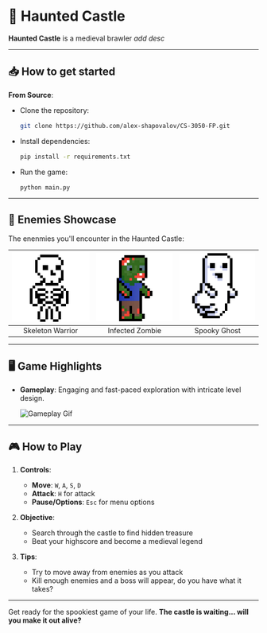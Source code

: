 # 🏰 Haunted Castle

**Haunted Castle** is a medieval brawler *add desc*

---

## 📥 How to get started

   **From Source**:
   - Clone the repository:
     ```bash
     git clone https://github.com/alex-shapovalov/CS-3050-FP.git
     ```
   - Install dependencies:
     ```bash
     pip install -r requirements.txt
     ```
   - Run the game:
     ```bash
     python main.py
     ```

---

## 👻 Enemies Showcase

The enenmies you'll encounter in the Haunted Castle:

| ![Skeleton](https://github.com/alex-shapovalov/CS-3050-FP/blob/main/sprites/skeleton_walk/skeleton_animation_1.png) | ![Zombie](https://github.com/alex-shapovalov/CS-3050-FP/blob/main/sprites/zombie_walk/zombie_animation_1.png) | ![Ghost](https://github.com/alex-shapovalov/CS-3050-FP/blob/main/sprites/ghost_walk/ghost.png) |
|:------------------------------------------:|:------------------------------------------:|:------------------------------------------:|
| Skeleton Warrior                           | Infected Zombie                            | Spooky Ghost                               |

---

## 🖥️ Game Highlights

- **Gameplay**: Engaging and fast-paced exploration with intricate level design.
  
  ![Gameplay Gif](https://github.com/alex-shapovalov/CS-3050-FP/blob/main/images/game.gif)

---

## 🎮 How to Play

1. **Controls**:
   - **Move**: `W`, `A`, `S`, `D`
   - **Attack**: `H` for attack
   - **Pause/Options**: `Esc` for menu options

2. **Objective**:
   - Search through the castle to find hidden treasure
   - Beat your highscore and become a medieval legend

3. **Tips**:
   - Try to move away from enemies as you attack
   - Kill enough enemies and a boss will appear, do you have what it takes?

---

Get ready for the spookiest game of your life. **The castle is waiting... will you make it out alive?**

